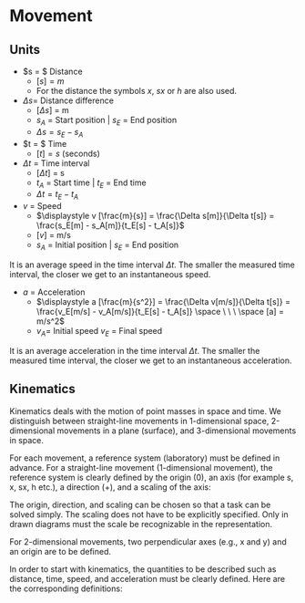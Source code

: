 # Movement

## Units

- $s = $ Distance
  - $[s] = m$
  - For the distance the symbols $x$, $sx$ or $h$ are also used.
- $\Delta s =$ Distance difference
  - [$\Delta s$] = m
  - $s_A$ = Start position | $s_E$ = End position
  - $\Delta s = s_E - s_A$
- $t = $ Time
  - $[t] = s$ (seconds)
- $\Delta t$ = Time interval
  - $[\Delta t]$ = s
  - $t_A$ = Start time | $t_E$ = End time  
  - $\Delta t = t_E - t_A$
- $v$ = Speed
  - $\displaystyle v [\frac{m}{s}] = \frac{\Delta s[m]}{\Delta t[s]} = \frac{s_E[m] - s_A[m]}{t_E[s] - t_A[s]}$
  - $[v]$ = m/s
  - $s_A$ = Initial position | $s_E$ = End position

It is an average speed in the time interval $\Delta t$. The smaller the measured time interval, the closer we get to an instantaneous speed.

- $a$ = Acceleration
  - $\displaystyle a [\frac{m}{s^2}] = \frac{\Delta v[m/s]}{\Delta t[s]} = \frac{v_E[m/s] - v_A[m/s]}{t_E[s] - t_A[s]} \space \ \ \ \space [a] = m/s^2$
  - $v_A$= Initial speed $v_E$ = Final speed

It is an average acceleration in the time interval $\Delta t$. The smaller the measured time interval, the closer we get to an instantaneous acceleration.

## Kinematics

Kinematics deals with the motion of point masses in space and time. We distinguish between straight-line movements in 1-dimensional space, 2-dimensional movements in a plane (surface), and 3-dimensional movements in space.

For each movement, a reference system (laboratory) must be defined in advance. For a straight-line movement (1-dimensional movement), the reference system is clearly defined by the origin (0), an axis (for example s, x, sx, h etc.), a direction (+), and a scaling of the axis:

The origin, direction, and scaling can be chosen so that a task can be solved simply. The scaling does not have to be explicitly specified. Only in drawn diagrams must the scale be recognizable in the representation.

For 2-dimensional movements, two perpendicular axes (e.g., x and y) and an origin are to be defined.

In order to start with kinematics, the quantities to be described such as distance, time, speed, and acceleration must be clearly defined. Here are the corresponding definitions:
  